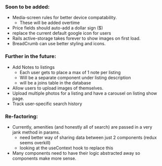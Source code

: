 <!-- upcoming features for this project -->

### Soon to be added:

- Media-screen rules for better device compatability.
  - These will be added overtime
- Price fields should auto-add a dollar sign ($)
- replace the current default google icon for users
- Rails active-storage takes forever to show images on first load.
- BreadCrumb can use better styling and icons.

### Further in the future:

- Add Notes to listings
  - Each user gets to place a max of 1 note per listing
  - Will be a separate component under listing description
  - will be a joins table in the database
- Allow users to upload images of themselves.
- Upload multiple photos for a listing and have a carousel on listing show page.
- Track user-specific search history

### Re-factoring:

- Currently, amenities (and honestly all of search) are passed in a very jank method in params.
  - need better way of sharing data between just 2 components (redux seems overkill)
  * looking at the useContext hook to replace this
- Many components need to have their logic abstracted away so components make more sense.
